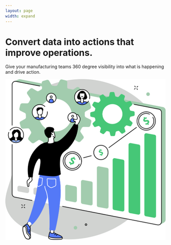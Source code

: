 ```yaml
---
layout: page
width: expand
---
```


<div class="uk-section">
        <div class="uk-container">
            <div class="uk-grid-match uk-child-width-1-2@m" uk-grid>
                <div class="uk-width-1-2@m uk-text-center uk-margin-auto uk-margin-auto-vertical">
                    <h1 class="uk-text-left@m">Convert data into actions that improve operations.</h1>
                    <p>Give your manufacturing teams 360 degree visibility into what is happening and drive action.</p>
                </div>
                <div>
                    <img src="/uploads/zira_frontpage_image.svg">
                </div>
            </div>
        </div>
</div>
